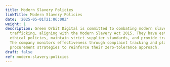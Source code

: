 ```yaml
---
title: Modern Slavery Policies
linkTitle: Modern Slavery Policies
date: '2025-05-01T21:06:00Z'
weight: 1
description: Green Orbit Digital is committed to combating modern slavery and human
  trafficking, aligning with the Modern Slavery Act 2015. They have established various
  ethical policies, maintain strict supplier standards, and provide training to staff.
  The company monitors effectiveness through complaint tracking and plans to enhance
  procurement strategies to reinforce their zero-tolerance approach.
draft: false
ref: modern-slavery-policies
---
```


